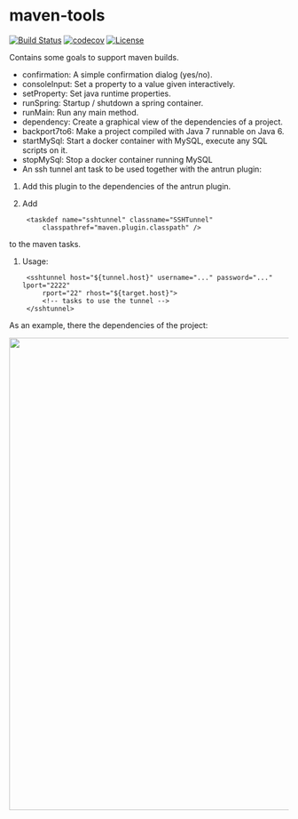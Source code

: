 # maven-tools 
[![Build Status](https://travis-ci.org/nidi3/build-tools.svg)](https://travis-ci.org/nidi3/build-tools)
[![codecov](https://codecov.io/gh/nidi3/build-tools/branch/master/graph/badge.svg)](https://codecov.io/gh/nidi3/build-tools)
[![License](https://img.shields.io/badge/License-Apache%202.0-blue.svg)](https://opensource.org/licenses/Apache-2.0)

Contains some goals to support maven builds.

- confirmation: A simple confirmation dialog (yes/no).
- consoleInput: Set a property to a value given interactively.
- setProperty: Set java runtime properties.
- runSpring: Startup / shutdown a spring container.
- runMain: Run any main method.
- dependency: Create a graphical view of the dependencies of a project.
- backport7to6: Make a project compiled with Java 7 runnable on Java 6.
- startMySql: Start a docker container with MySQL, execute any SQL scripts on it.
- stopMySql: Stop a docker container running MySQL
- An ssh tunnel ant task to be used together with the antrun plugin:

1. Add this plugin to the dependencies of the antrun plugin.
1. Add

        <taskdef name="sshtunnel" classname="SSHTunnel"
            classpathref="maven.plugin.classpath" />
to the maven tasks.
1. Usage:

        <sshtunnel host="${tunnel.host}" username="..." password="..." lport="2222"
            rport="22" rhost="${target.host}">
            <!-- tasks to use the tunnel -->
        </sshtunnel>

As an example, there the dependencies of the project:

<img src="https://rawgit.com/nidi3/build-tools/master/build-tools/dependencies.png" width="850">
